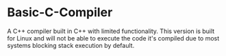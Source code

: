 # Basic-C-Compiler
A C++ compiler built in C++ with limited functionality. This version is built for Linux and will not be able to execute the code it's compiled due to most systems blocking stack execution by default.
